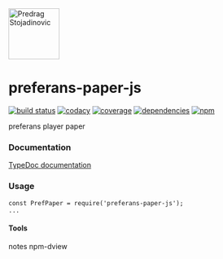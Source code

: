 <a href="http://stojadinovic.net">
  <img alt="Predrag Stojadinovic" src="https://en.stojadinovic.net/assets/images/logo-128x128-88.jpg" width="100">
</a>

# preferans-paper-js
[![build status](https://img.shields.io/travis/cope/preferans-paper-js.svg?branch=master)](https://travis-ci.org/cope/preferans-paper-js)
[![codacy](https://img.shields.io/codacy/grade/07b287618ee8467da981a039baea0b10.svg)](https://www.codacy.com/project/cope/preferans-paper-js/dashboard)
[![coverage](https://img.shields.io/coveralls/github/cope/preferans-paper-js/master.svg)](https://coveralls.io/github/cope/preferans-paper-js?branch=master)
[![dependencies](https://david-dm.org/cope/preferans-paper-js.svg)](https://www.npmjs.com/package/preferans-paper-js)
[![npm](https://img.shields.io/npm/dt/preferans-paper-js.svg)](https://www.npmjs.com/package/preferans-paper-js)

preferans player paper

### Documentation

[TypeDoc documentation](https://prefko.github.io/preferans-paper-js/docs/)

### Usage

    const PrefPaper = require('preferans-paper-js');
    ...

#### Tools
notes
npm-dview
